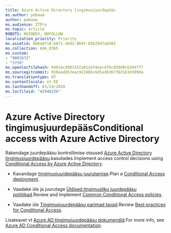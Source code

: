 ```yaml
---
title: Azure Active Directory tingimusjuurdepääs
ms.author: pebaum
author: pebaum
ms.audience: ITPro
ms.topic: article
ROBOTS: NOINDEX, NOFOLLOW
localization_priority: Priority
ms.assetid: 686e8f18-b871-4dd2-864f-8562947ab583
ms.collection: Adm_O365
ms.custom:
- "9001672"
- "3739"
ms.openlocfilehash: 648cbc899315fa012ef4eec47bc059d9cb2847f7
ms.sourcegitcommit: 018aadd53eac92248bc6d5ad63b739216103090a
ms.translationtype: HT
ms.contentlocale: et-EE
ms.lasthandoff: 03/24/2020
ms.locfileid: "42940236"
---
```

# <a name="conditional-access-with-azure-active-directory"></a><span data-ttu-id="f7793-102">Azure Active Directory tingimusjuurdepääs</span><span class="sxs-lookup"><span data-stu-id="f7793-102">Conditional access with Azure Active Directory</span></span>

<span data-ttu-id="f7793-103">Rakendage juurdepääsu kontrollimise otsused [Azure Active Directory tingimusjuurdepääsu](https://docs.microsoft.com/azure/active-directory/conditional-access/overview).kasutades.</span><span class="sxs-lookup"><span data-stu-id="f7793-103">Implement access control decisions using [Conditional Access by Azure Active Directory](https://docs.microsoft.com/azure/active-directory/conditional-access/overview).</span></span>

- <span data-ttu-id="f7793-104">Kavandage [tingimusjuurdepääsu juurutamise](https://docs.microsoft.com/azure/active-directory/conditional-access/plan-conditional-access).</span><span class="sxs-lookup"><span data-stu-id="f7793-104">Plan a [Conditional Access deployment](https://docs.microsoft.com/azure/active-directory/conditional-access/plan-conditional-access).</span></span> 

- <span data-ttu-id="f7793-105">Vaadake üle ja juurutage [Üldised tingimusliku juurdepääsu poliitikad](https://docs.microsoft.com/azure/active-directory/conditional-access/concept-conditional-access-policy-common).</span><span class="sxs-lookup"><span data-stu-id="f7793-105">Review and implement [Common Conditional Access policies](https://docs.microsoft.com/azure/active-directory/conditional-access/concept-conditional-access-policy-common).</span></span>

- <span data-ttu-id="f7793-106">Vaadake üle [Tingimusjuurdepääsu parimad tavad](https://docs.microsoft.com/azure/active-directory/conditional-access/best-practices).</span><span class="sxs-lookup"><span data-stu-id="f7793-106">Review [Best practices for Conditional Access](https://docs.microsoft.com/azure/active-directory/conditional-access/best-practices).</span></span>

<span data-ttu-id="f7793-107">Lisateavet vt [Azure AD tingimujuurdepääsu dokumendid](https://docs.microsoft.com/azure/active-directory/conditional-access/).</span><span class="sxs-lookup"><span data-stu-id="f7793-107">For more info, see [Azure AD Conditional Access documentation](https://docs.microsoft.com/azure/active-directory/conditional-access/).</span></span>

